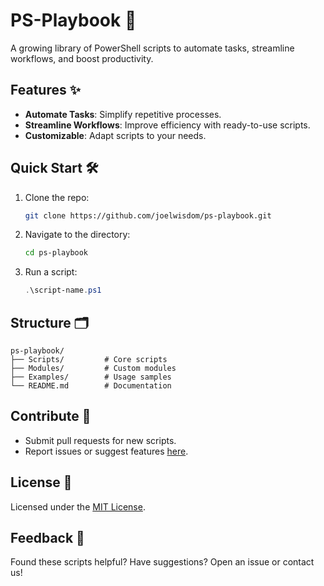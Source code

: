 # PS-Playbook 🚀

A growing library of PowerShell scripts to automate tasks, streamline workflows, and boost productivity.

## Features ✨

- **Automate Tasks**: Simplify repetitive processes.
- **Streamline Workflows**: Improve efficiency with ready-to-use scripts.
- **Customizable**: Adapt scripts to your needs.

## Quick Start 🛠️

1. Clone the repo:
   ```bash
   git clone https://github.com/joelwisdom/ps-playbook.git
   ```
2. Navigate to the directory:
   ```bash
   cd ps-playbook
   ```
3. Run a script:
   ```powershell
   .\script-name.ps1
   ```

## Structure 🗂️

```plaintext
ps-playbook/
├── Scripts/         # Core scripts
├── Modules/         # Custom modules
├── Examples/        # Usage samples
└── README.md        # Documentation
```

## Contribute 🤝

- Submit pull requests for new scripts.
- Report issues or suggest features [here](https://github.com/joelwisdom/ps-playbook/issues).

## License 📜

Licensed under the [MIT License](LICENSE).

## Feedback 💬

Found these scripts helpful? Have suggestions? Open an issue or contact us!

